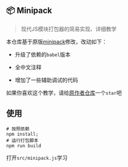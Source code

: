 ## 📦 Minipack

> 现代JS模块打包器的简易实现、详细教学

本仓库基于原版[minipack](https://github.com/ronami/minipack)修改，改动如下：

- 升级了依赖的`babel`版本

- 全中文注释

- 增加了一些辅助调试的代码

如果你喜欢这个教学，请给[原作者仓库](https://github.com/ronami/minipack)一个`star`吧

## 使用

```shell
# 按照依赖
npm install;
# 运行打包脚本
npm run build
```

打开`src/minipack.js`学习
